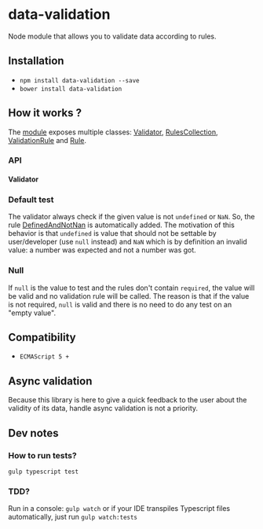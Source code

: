 # data-validation

Node module that allows you to validate data according to rules.

## Installation

* `npm install data-validation --save`
* `bower install data-validation`

## How it works ?

The [module](src/data-validation.ts) exposes multiple classes: [Validator](src/lib/Validator.ts), [RulesCollection](src/lib/RulesCollection.ts), [ValidationRule](src/lib/ValidationRule.ts) and [Rule](src/lib/Rule.ts).

### API

#### Validator

### Default test
The validator always check if the given value is not `undefined` or `NaN`. So, the rule [DefinedAndNotNan](src/lib/DefinedAndNotNan.ts) is automatically added.
The motivation of this behavior is that `undefined` is value that should not be settable by user/developer (use `null` instead)
and `NaN` which is by definition an invalid value: a number was expected and not a number was got.

### Null
If `null` is the value to test and the rules don't contain `required`, the value will be valid and no validation rule will be called.
The reason is that if the value is not required, `null` is valid and there is no need to do any test on an "empty value".

## Compatibility
* `ECMAScript 5 +`

## Async validation
Because this library is here to give a quick feedback to the user about the validity of its data, handle async validation is not a priority.

## Dev notes

### How to run tests?

`gulp typescript test`

### TDD?

Run in a console: `gulp watch` or if your IDE transpiles Typescript files automatically, just run `gulp watch:tests`
